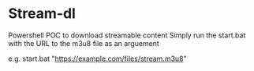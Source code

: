 # Stream-dl
Powershell POC to download streamable content
Simply run the start.bat with the URL to the m3u8 file as an arguement

e.g.
start.bat "https://example.com/files/stream.m3u8"
